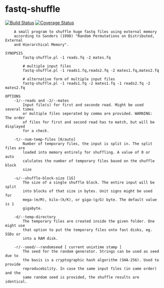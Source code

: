# fastq-shuffle

[![Build Status](https://www.travis-ci.org/chloroExtractorTeam/fastq-shuffle.svg)](https://www.travis-ci.org/chloroExtractorTeam/fastq-shuffle)
[![Coverage Status](https://coveralls.io/repos/github/chloroExtractorTeam/fastq-shuffle/badge.svg)](https://coveralls.io/github/chloroExtractorTeam/fastq-shuffle)

```shell
    A small program to shuffle huge fastq files using external memory
    according to Sanders (1998) "Random Permutations on Distributed, External
    and Hierarchical Memory".

SYNOPSIS
        fastq-shuffle.pl -1 reads.fq -2 mates.fq

        # multiple input files
        fastq-shuffle.pl -1 reads1.fq,reads2.fq -2 mates1.fq,mates2.fq

        # alternative form of multiple input files
        fastq-shuffle.pl -1 reads1.fq -2 mates1.fq -1 reads2.fq -2 mates2.fq

OPTIONS
    -1/--reads and -2/--mates
        Input file(s) for first and seconde read. Might be used several times
        or multiple files seperated by comma are provided. WARNING: The order
        of files for first and second read has to match, but will be displayed
        for a check.

    -t/--num-temp-files [0/auto]
        Number of temporary files, the input is split in. The split files are
        loaded into memory entirely for shuffling. A value of 0 or auto
        calulates the number of temporary files based on the shuffle block
        size

    -s/--shuffle-block-size [1G]
        The size of a single shuffle block. The entire input will be split
        into blocks of that size in bytes. Unit signs might be used for
        mega-(m/M), kilo-(k/K), or giga-(g/G) byte. The default value is 1
        gigabyte.

    -d/--temp-directory
        The temporary files are created inside the given folder. One might use
        that option to put the temporary files onto fast disks, eg. SSDs or
        into a RAM disk.

    -r/--seed/--randomseed [ current unixtime stamp ]
        The seed for the random generator. Strings can be used as seed due to
        the basis is a cryptographic hash algorithm (SHA-256). Used to provide
        reproducebility. In case the same input files (in same order) and the
        same random seed is provided, the shuffle results are identical.

```
